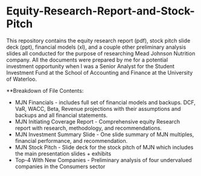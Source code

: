 # Equity-Research-Report-and-Stock-Pitch
This repository contains the equity research report (pdf), stock pitch slide deck (ppt), financial models (xl), and a couple other preliminary analysis slides all conducted for the purpose of researching Mead Johnson Nutrition company. All the documents were prepared by me for a potential investment opportunity when I was a Senior Analyst for the Student Investment Fund at the School of Accounting and Finance at the University of Waterloo.

**Breakdown of File Contents:

- MJN Financials -  includes full set of financial models and backups. DCF, VaR, WACC, Beta, Revenue projections with their assumptions and backups and all financial statements.
- MJN Initiating Coverage Report - Comprehensive equity Research report with research, methodology, and recommendations.
- MJN Investment Summary Slide - One slide summary of MJN multiples, financial performance, and recommendation.
- MJN Stock Pitch - Slide deck for the stock pitch of MJN which includes the main presentation slides + exhibits
- Top-4 With New Companies - Preliminary analysis of four undervalued companies in the Consumers sector
